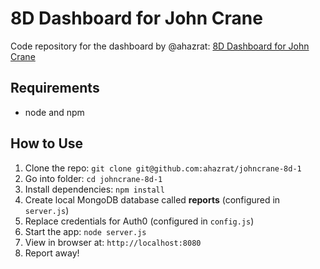 # 8D Dashboard for John Crane

Code repository for the dashboard by @ahazrat: [8D Dashboard for John Crane](https://github.com/ahazrat/johncrane-8d-1)

## Requirements

- node and npm

## How to Use

1. Clone the repo: `git clone git@github.com:ahazrat/johncrane-8d-1`
2. Go into folder: `cd johncrane-8d-1`
3. Install dependencies: `npm install`
4. Create local MongoDB database called **reports** (configured in `server.js`)
5. Replace credentials for Auth0 (configured in `config.js`)
6. Start the app: `node server.js`
7. View in browser at: `http://localhost:8080`
8. Report away!
